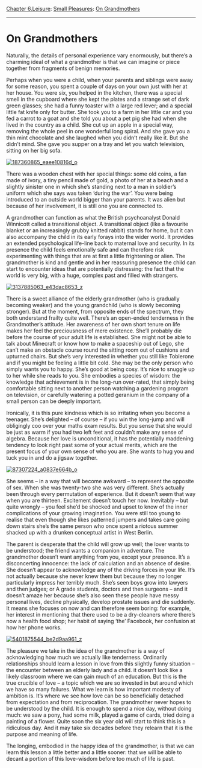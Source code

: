 [Chapter 6.Leisure](https://www.theschooloflife.com/thebookoflife/category/leisure/): [Small Pleasures](https://www.theschooloflife.com/thebookoflife/category/leisure/small-pleasures/): [On Grandmothers](https://www.theschooloflife.com/thebookoflife/on-grandmothers/)

* * *

# On Grandmothers

Naturally, the details of personal experience vary enormously, but there’s a charming ideal of what a grandmother is that we can imagine or piece together from fragments of benign memories. &nbsp;

Perhaps when you were a child, when your parents and siblings were away for some reason, you spent a couple of days on your own just with her at her house. You were six, you helped in the kitchen, there was a special smell in the cupboard where she kept the plates and a strange set of dark green glasses; she had a funny toaster with a large red lever; and a special little fat knife only for butter. She took you to a farm in her little car and you fed a carrot to a goat and she told you about a pet pig she had when she lived in the country as a child. She cut up an apple in a special way, removing the whole peel in one wonderful long spiral. And she gave you a thin mint chocolate and she laughed when you didn’t really like it. But she didn’t mind. She gave you supper on a tray and let you watch television, sitting on her big sofa.

[![187360865_eaee10816d_o](https://www.theschooloflife.com/thebookoflife/wp-content/uploads/2016/05/187360865_eaee10816d_o.jpg)](http://www.thebookoflife.org/wp-content/uploads/2016/05/187360865_eaee10816d_o.jpg)

There was a wooden chest with her special things: some old coins, a fan made of ivory, a tiny pencil made of gold, a photo of her at a beach and a slightly sinister one in which she’s standing next to a man in soldier’s uniform which she says was taken ‘during the war’. You were being introduced to an outside world bigger than your parents. It was alien but because of her involvement, it is still one you are connected to. &nbsp;

A grandmother can function as what the British psychoanalyst Donald Winnicott called a transitional object. A transitional object (like a favourite blanket or an increasingly grubby knitted rabbit) stands for home, but it can also accompany the child in its early forays into the wider world. It provides an extended psychological life-line back to maternal love and security. In its presence the child feels emotionally safe and can therefore risk experimenting with things that are at first a little frightening or alien. The grandmother is kind and gentle and in her reassuring presence the child can start to encounter ideas that are potentially distressing: the fact that the world is very big, with a huge, complex past and filled with strangers.

[![3137885063_e43dac8653_z](https://www.theschooloflife.com/thebookoflife/wp-content/uploads/2016/05/3137885063_e43dac8653_z.jpg)](http://www.thebookoflife.org/wp-content/uploads/2016/05/3137885063_e43dac8653_z.jpg)

There is a sweet alliance of the elderly grandmother (who is gradually becoming weaker) and the young grandchild (who is slowly becoming stronger). But at the moment, from opposite ends of the spectrum, they both understand frailty quite well. There’s an open-ended tenderness in the Grandmother’s attitude. Her awareness of her own short tenure on life makes her feel the preciousness of mere existence. She’ll probably die before the course of your adult life is established. She might not be able to talk about Minecraft or know how to make a spaceship out of Lego, she can’t make an obstacle course round the sitting room out of cushions and upturned chairs. But she’s very interested in whether you still like Toblerone and if you might be feeling a little bit cold. She may be the only person who simply wants you to happy. She’s good at being cosy. It’s nice to snuggle up to her while she reads to you. She embodies a species of wisdom: the knowledge that achievement is in the long-run over-rated, that simply being comfortable sitting next to another person watching a gardening program on television, or carefully watering a potted geranium in the company of a small person can be deeply important. &nbsp;

Ironically, it is this pure kindness which is so irritating when you become a teenager. She’s delighted – of course – if you win the long-jump and will obligingly coo over your maths exam results. But you sense that she would be just as warm if you had two left feet and couldn’t make any sense of algebra. Because her love is unconditional, it has the potentially maddening tendency to look right past some of your actual merits, which are the present focus of your own sense of who you are. She wants to hug you and tuck you in and do a jigsaw together.

[![87307224_a0837e664b_o](https://www.theschooloflife.com/thebookoflife/wp-content/uploads/2016/05/87307224_a0837e664b_o.jpg)](http://www.thebookoflife.org/wp-content/uploads/2016/05/87307224_a0837e664b_o.jpg)

She seems – in a way that will become awkward – to represent the opposite of sex. When she was twenty-two she was very different. She’s actually been through every permutation of experience. But it doesn’t seem that way when you are thirteen. Excitement doesn’t touch her now. Inevitably – but quite wrongly – you feel she’d be shocked and upset to know of the inner complications of your growing imagination. You were still too young to realise that even though she likes patterned jumpers and takes care going down stairs she’s the same person who once spent a riotous summer shacked up with a drunken conceptual artist in West Berlin.

The parent is desperate that the child will grow up well; the lover wants to be understood; the friend wants a companion in adventure. The grandmother doesn’t want anything from you, except your presence. It’s a disconcerting innocence: the lack of calculation and an absence of desire. She doesn’t appear to acknowledge any of the driving forces in your life. It’s not actually because she never knew them but because they no longer particularly impress her terribly much. She’s seen boys grow into lawyers and then judges; or A grade students, doctors and then surgeons – and it doesn’t amaze her because she’s also seen these people have messy personal lives, decline physically, develop prostate issues and die suddenly. It means she focuses on now and can therefore seem boring: for example, her interest in mentioning that there used to be a dry-cleaners where there’s now a health food shop; her habit of saying ‘the’ Facebook, her confusion at how her phone works.

[![5401875544_be2d9aa961_z](https://www.theschooloflife.com/thebookoflife/wp-content/uploads/2016/05/5401875544_be2d9aa961_z.jpg)](http://www.thebookoflife.org/wp-content/uploads/2016/05/5401875544_be2d9aa961_z.jpg)

The pleasure we take in the idea of the grandmother is a way of acknowledging how much we actually like tenderness. Ordinarily relationships should learn a lesson in love from this slightly funny situation – the encounter between an elderly lady and a child. it doesn’t look like a likely classroom where we can gain much of an education. But this is the true crucible of love – a topic which we are so invested in but around which we have so many failures. What we learn is how important modesty of ambition is. It’s where we see how love can be so beneficially detached from expectation and from reciprocation. The grandmother never hopes to be understood by the child. It is enough to spend a nice day, without doing much: we saw a pony, had some milk, played a game of cards, tried doing a painting of a flower. Quite soon the six year old will start to think this is a ridiculous day. And it may take six decades before they relearn that it is the purpose and meaning of life.

The longing, embodied in the happy idea of the grandmother, is that we can learn this lesson a little better and a little sooner: that we will be able to decant a portion of this love-wisdom before too much of life is past.
